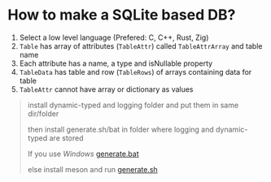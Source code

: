 # How to make a SQLite based DB?

1. Select a low level language (Prefered: C, C++, Rust, Zig)
2. `Table` has array of attributes (`TableAttr`) called `TableAttrArray` and table name
3. Each attribute has a name, a type and isNullable property
4. `TableData` has table and row (`TableRows`) of arrays containing data for table
5. `TableAttr` cannot have array or dictionary as values

> install dynamic-typed and logging folder and put them in same dir/folder
>
> then install generate.sh/bat in folder where logging and dynamic-typed are stored
>
> If you use *Windows* [generate.bat](generate.bat)
>
> else install meson and run [generate.sh](generate.sh)

